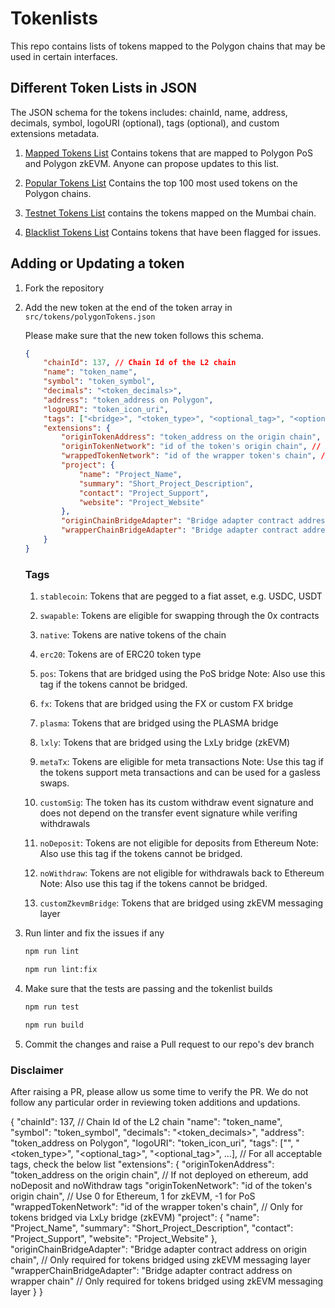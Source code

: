 # Tokenlists

This repo contains lists of tokens mapped to the Polygon chains that may be used in certain interfaces.

## Different Token Lists in JSON

The JSON schema for the tokens includes: chainId, name, address, decimals, symbol, logoURI (optional), tags (optional), and custom extensions metadata.

1. [Mapped Tokens List](https://api-polygon-tokens.polygon.technology/tokenlists/polygon.tokenlist.json) Contains tokens that are mapped to Polygon PoS and Polygon zkEVM. Anyone can propose updates to this list.

2. [Popular Tokens List](https://api-polygon-tokens.polygon.technology/tokenlists/polygonPopular.tokenlist.json) Contains the top 100 most used tokens on the Polygon chains.

3. [Testnet Tokens List](https://api-polygon-tokens.polygon.technology/tokenlists/polygonTestnet.tokenlist.json) contains the tokens mapped on the Mumbai chain.

4. [Blacklist Tokens List](https://api-polygon-tokens.polygon.technology/tokenlists/blacklist.tokenlist.json) Contains tokens that have been flagged for issues.

## Adding or Updating a token

1. Fork the repository

2. Add the new token at the end of the token array in `src/tokens/polygonTokens.json`

    Please make sure that the new token follows this schema.

    ```json
    {
        "chainId": 137, // Chain Id of the L2 chain
        "name": "token_name",
        "symbol": "token_symbol",
        "decimals": "<token_decimals>",
        "address": "token_address on Polygon",
        "logoURI": "token_icon_uri",
        "tags": ["<bridge>", "<token_type>", "<optional_tag>", "<optional_tag>", ...], // For all acceptable tags, check the below list
        "extensions": {
            "originTokenAddress": "token_address on the origin chain", // If not deployed on ethereum, add noDeposit and noWithdraw tags
            "originTokenNetwork": "id of the token's origin chain", // Use 0 for Ethereum, 1 for zkEVM, -1 for PoS
            "wrappedTokenNetwork": "id of the wrapper token's chain", // Only for tokens bridged via LxLy bridge (zkEVM)
            "project": {
                "name": "Project_Name",
                "summary": "Short_Project_Description",
                "contact": "Project_Support",
                "website": "Project_Website"
            },
            "originChainBridgeAdapter": "Bridge adapter contract address on origin chain", // Only required for tokens bridged using zkEVM messaging layer
            "wrapperChainBridgeAdapter": "Bridge adapter contract address on wrapper chain" // Only required for tokens bridged using zkEVM messaging layer
        }
    }
    ```

    ### Tags

    1. `stablecoin`: Tokens that are pegged to a fiat asset, e.g. USDC, USDT

    2. `swapable`: Tokens are eligible for swapping through the 0x contracts

    3. `native`: Tokens are native tokens of the chain

    4. `erc20`: Tokens are of ERC20 token type

    5. `pos`: Tokens that are bridged using the PoS bridge
       Note: Also use this tag if the tokens cannot be bridged.

    6. `fx`: Tokens that are bridged using the FX or custom FX bridge

    7. `plasma`: Tokens that are bridged using the PLASMA bridge

    8. `lxly`: Tokens that are bridged using the LxLy bridge (zkEVM)

    9. `metaTx`: Tokens are eligible for meta transactions
       Note: Use this tag if the tokens support meta transactions and can be used for a gasless swaps.

    10. `customSig`: The token has its custom withdraw event signature and does not depend on the transfer event signature while verifing withdrawals

    11. `noDeposit`: Tokens are not eligible for deposits from Ethereum
        Note: Also use this tag if the tokens cannot be bridged.

    12. `noWithdraw`: Tokens are not eligible for withdrawals back to Ethereum
        Note: Also use this tag if the tokens cannot be bridged.

    13. `customZkevmBridge`: Tokens that are bridged using zkEVM messaging layer

3. Run linter and fix the issues if any

    ```bash
    npm run lint
    ```

    ```bash
    npm run lint:fix
    ```

4. Make sure that the tests are passing and the tokenlist builds

    ```bash
    npm run test
    ```

    ```bash
    npm run build
    ```

5. Commit the changes and raise a Pull request to our repo's dev branch

### Disclaimer

After raising a PR, please allow us some time to verify the PR.
We do not follow any particular order in reviewing token additions and updations.


{
    "chainId": 137, // Chain Id of the L2 chain
    "name": "token_name",
    "symbol": "token_symbol",
    "decimals": "<token_decimals>",
    "address": "token_address on Polygon",
    "logoURI": "token_icon_uri",
    "tags": ["<bridge>", "<token_type>", "<optional_tag>", "<optional_tag>", ...], // For all acceptable tags, check the below list
    "extensions": {
        "originTokenAddress": "token_address on the origin chain", // If not deployed on ethereum, add noDeposit and noWithdraw tags
        "originTokenNetwork": "id of the token's origin chain", // Use 0 for Ethereum, 1 for zkEVM, -1 for PoS
        "wrappedTokenNetwork": "id of the wrapper token's chain", // Only for tokens bridged via LxLy bridge (zkEVM)
        "project": {
            "name": "Project_Name",
            "summary": "Short_Project_Description",
            "contact": "Project_Support",
            "website": "Project_Website"
        },
        "originChainBridgeAdapter": "Bridge adapter contract address on origin chain", // Only required for tokens bridged using zkEVM messaging layer
        "wrapperChainBridgeAdapter": "Bridge adapter contract address on wrapper chain" // Only required for tokens bridged using zkEVM messaging layer
    }
}

